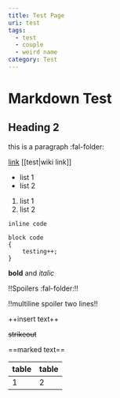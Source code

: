 ```yaml
---
title: Test Page
uri: test
tags:
  - test
  - couple
  - weird name
category: Test
---
```


# Markdown Test

## Heading 2

this is a paragraph :fal-folder:

[link](https://google.com)
[[test|wiki link]]

- list 1
- list 2

1. list 1
1. list 2

`inline code`

```
block code
{
    testing++;
}
```

**bold** and _italic_

!!Spoilers :fal-folder:!!

!!multiline spoiler
two lines!!

++insert text++

~~strikeout~~

==marked text==

| table | table |
| ----- | ----- |
| 1     | 2     |
